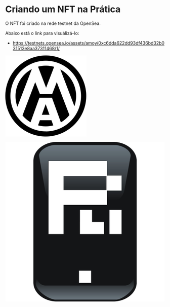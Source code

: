 # Criando um NFT na Prática

O NFT foi criado na rede testnet da OpenSea.

Abaixo está o link para visuálizá-lo:
- https://testnets.opensea.io/assets/amoy/0xc6dda622dd93df436bd32b031513e8aa37311468/1/



![Imagem usada na coleção](mao-dark-256.png)


![Imagem usada no NFT](plicatibu512.png)
